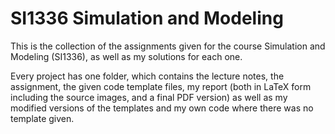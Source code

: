 # SI1336 Simulation and Modeling

This is the collection of the assignments given for the course Simulation and Modeling (SI1336), as well as my solutions for each one.

Every project has one folder, which contains the lecture notes, the assignment, the given code template files, my report (both in LaTeX form including the source images, and a final PDF version) as well as my modified versions of the templates and my own code where there was no template given.